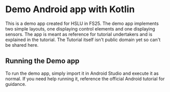 # Demo Android app with Kotlin
This is a demo app created for HSLU in FS25. The demo app implements two simple layouts, one displaying control elements and one displaying sensors. The app is meant as reference for tutorial undertakers and is explained in the tutorial. The Tutorial itself isn't public domain yet so can't be shared here.

## Running the Demo app
To run the demo app, simply import it in Android Studio and execute it as normal. If you need help running it, reference the official Android tutorial for guidance.